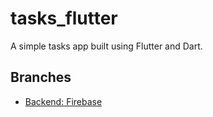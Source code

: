 # tasks_flutter

A simple tasks app built using Flutter and Dart.

## Branches

- [Backend: Firebase](https://github.com/amoukaled/tasks_flutter/tree/firebase)
